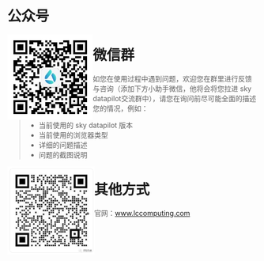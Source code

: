 # 公众号



<img src="pic/微信公众号.jpeg" alt="架构图" align='left'  style="zoom:67%;" />

# 微信群

> ​	如您在使用过程中遇到问题，欢迎您在群里进行反馈与咨询（添加下方小助手微信，他将会将您拉进 sky datapilot交流群中），请您在询问前尽可能全面的描述您的情况，例如：
>
> - 当前使用的 sky datapilot 版本
> - 当前使用的浏览器类型
> - 详细的问题描述
> - 问题的截图说明

<img src="pic/微信小助手.jpeg" alt="架构图" align='left'  style="zoom: 33%;" />

# 其他方式

> - 官网：www.lccomputing.com